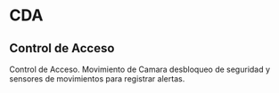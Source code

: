 # CDA
## Control de Acceso


Control de Acceso. Movimiento de Camara desbloqueo de seguridad y sensores de movimientos para registrar alertas.
